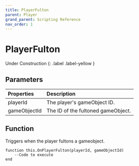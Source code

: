 ```yaml
---
title: PlayerFulton
parent: Player
grand_parent: Scripting Reference
nav_order: 1
---
```


# PlayerFulton
Under Construction
{: .label .label-yellow }

## Parameters

|Properties|Description|
|:-|:-|
|playerId|The player's gameObject ID.|
|gameObjectId|The ID of the fultoned gameObject.|

## Function

Triggers when the player fultons a gameobject.
```
function this.OnPlayerFulton(playerId, gameObjectId) 
	--Code to execute
end
```
